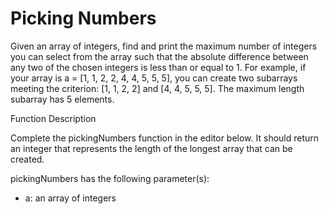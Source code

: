 # Picking Numbers

Given an array of integers, find and print the maximum number of integers you can select from the array such that the absolute difference between any two of the chosen integers is less than or equal to 1. For example, if your array is a = [1, 1, 2, 2, 4, 4, 5, 5, 5], you can create two subarrays meeting the criterion: [1, 1, 2, 2] and [4, 4, 5, 5, 5]. The maximum length subarray has 5 elements.

Function Description

Complete the pickingNumbers function in the editor below. It should return an integer that represents the length of the longest array that can be created.

pickingNumbers has the following parameter(s):

* a: an array of integers